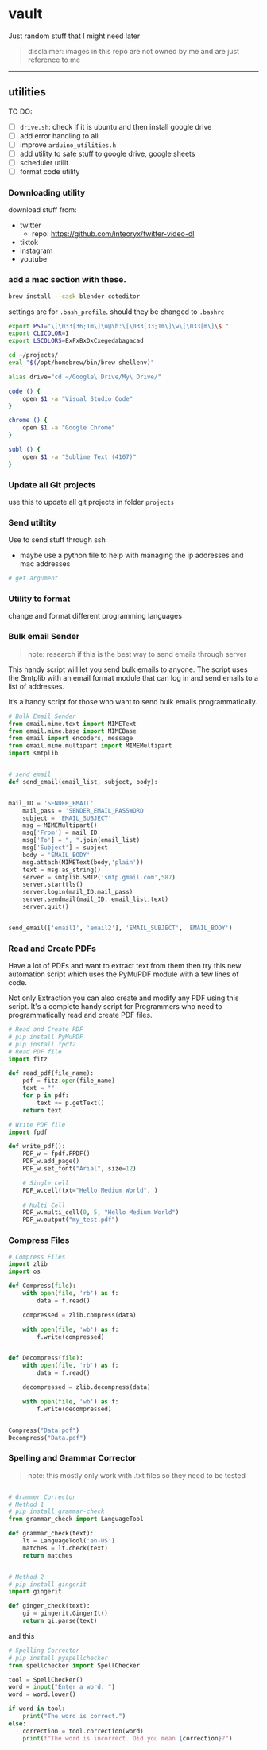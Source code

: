 # vault
Just random stuff that I might need later

> disclaimer: images in this repo are not owned by me and are just reference to me

-----------------------------------------------------

## utilities

TO DO:

- [ ] `drive.sh`: check if it is ubuntu and then install google drive
- [ ] add error handling to all
- [ ] improve `arduino_utilities.h`
- [ ] add utility to safe stuff to google drive, google sheets
- [ ] scheduler utilit
- [ ] format code utility

### Downloading utility
download stuff from:
- twitter
  - repo: <https://github.com/inteoryx/twitter-video-dl>
- tiktok
- instagram
- youtube


### add a mac section with these.
```sh
brew install --cask blender coteditor

```

settings are for `.bash_profile`. should they be changed to `.bashrc`

```sh
export PS1="\[\033[36;1m\]\u@\h:\[\033[33;1m\]\w\[\033[m\]\$ "
export CLICOLOR=1
export LSCOLORS=ExFxBxDxCxegedabagacad

cd ~/projects/
eval "$(/opt/homebrew/bin/brew shellenv)"

alias drive="cd ~/Google\ Drive/My\ Drive/"

code () {
    open $1 -a "Visual Studio Code"
}

chrome () {
    open $1 -a "Google Chrome"
}

subl () {
    open $1 -a "Sublime Text (4107)"
}
```


### Update all Git projects
use this to update all git projects in folder `projects`


### Send utiltity
Use to send stuff through ssh

- maybe use a python file to help with managing the ip addresses and mac addresses

```sh
# get argument

```

### Utility to format
change and format different programming languages

### Bulk email Sender
> note: research if this is the best way to send emails through server

This handy script will let you send bulk emails to anyone. The script uses the Smtplib with an email format module that can log in and send emails to a list of addresses.

It’s a handy script for those who want to send bulk emails programmatically.
```py
# Bulk Email Sender
from email.mime.text import MIMEText
from email.mime.base import MIMEBase
from email import encoders, message
from email.mime.multipart import MIMEMultipart
import smtplib


# send email 
def send_email(email_list, subject, body):


mail_ID = 'SENDER_EMAIL'
    mail_pass = 'SENDER_EMAIL_PASSWORD'
    subject = 'EMAIL_SUBJECT'
    msg = MIMEMultipart()
    msg['From'] = mail_ID
    msg['To'] = ", ".join(email_list)
    msg['Subject'] = subject
    body = 'EMAIL_BODY'
    msg.attach(MIMEText(body,'plain'))
    text = msg.as_string()
    server = smtplib.SMTP('smtp.gmail.com',587)
    server.starttls()
    server.login(mail_ID,mail_pass)
    server.sendmail(mail_ID, email_list,text)
    server.quit()


send_email(['email1', 'email2'], 'EMAIL_SUBJECT', 'EMAIL_BODY')
```

### Read and Create PDFs

Have a lot of PDFs and want to extract text from them then try this new automation script which uses the PyMuPDF module with a few lines of code.

Not only Extraction you can also create and modify any PDF using this script. It's a complete handy script for Programmers who need to programmatically read and create PDF files.

```py
# Read and Create PDF
# pip install PyMuPDF
# pip install fpdf2
# Read PDF file
import fitz

def read_pdf(file_name):
    pdf = fitz.open(file_name)
    text = ""
    for p in pdf:
        text += p.getText()
    return text

# Write PDF file
import fpdf

def write_pdf():
    PDF_w = fpdf.FPDF()
    PDF_w.add_page()
    PDF_w.set_font("Arial", size=12)

    # Single cell
    PDF_w.cell(txt="Hello Medium World", )
    
    # Multi Cell
    PDF_w.multi_cell(0, 5, "Hello Medium World")
    PDF_w.output("my_test.pdf")
```

### Compress Files

```py
# Compress Files
import zlib
import os

def Compress(file):
    with open(file, 'rb') as f:
        data = f.read()

    compressed = zlib.compress(data)

    with open(file, 'wb') as f:
        f.write(compressed)


def Decompress(file):
    with open(file, 'rb') as f:
        data = f.read()

    decompressed = zlib.decompress(data)

    with open(file, 'wb') as f:
        f.write(decompressed)


Compress("Data.pdf")
Decompress("Data.pdf")
```

### Spelling and Grammar Corrector
> note: this mostly only work with .txt files so they need to be tested

```py

# Grammer Corrector
# Method 1
# pip install grammar-check
from grammar_check import LanguageTool

def grammar_check(text):
    lt = LanguageTool('en-US')
    matches = lt.check(text)
    return matches


# Method 2
# pip install gingerit
import gingerit

def ginger_check(text):
    gi = gingerit.GingerIt()
    return gi.parse(text)
```
and this 

```py
# Spelling Corrector
# pip install pyspellchecker
from spellchecker import SpellChecker

tool = SpellChecker()
word = input("Enter a word: ")
word = word.lower()

if word in tool:
    print("The word is correct.")
else:
    correction = tool.correction(word)
    print(f"The word is incorrect. Did you mean {correction}?")
```



